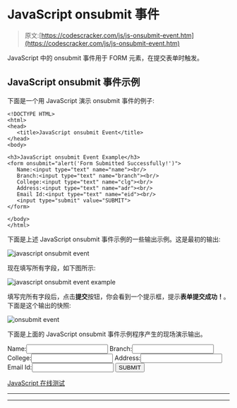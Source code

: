 # JavaScript onsubmit 事件

> 原文:[https://codescracker.com/js/js-onsubmit-event.htm](https://codescracker.com/js/js-onsubmit-event.htm)

JavaScript 中的 onsubmit 事件用于 FORM 元素，在提交表单时触发。

## JavaScript onsubmit 事件示例

下面是一个用 JavaScript 演示 onsubmit 事件的例子:

```
<!DOCTYPE HTML>
<html>
<head>
   <title>JavaScript onsubmit Event</title>
</head>
<body>

<h3>JavaScript onsubmit Event Example</h3>
<form onsubmit="alert('Form Submitted Successfully!')">
   Name:<input type="text" name="name"><br/>
   Branch:<input type="text" name="branch"><br/>
   College:<input type="text" name="clg"><br/>
   Address:<input type="text" name="adr"><br/>
   Email Id:<input type="text" name="eid"><br/>
   <input type="submit" value="SUBMIT">
</form>

</body>
</html>
```

下面是上述 JavaScript onsubmit 事件示例的一些输出示例。这是最初的输出:

![javascript onsubmit event](../Images/e5084b4c3d85c085f62a9494d96b99eb.png)

现在填写所有字段，如下图所示:

![javascript onsubmit event example](../Images/f418c6f6214509c717b811f7806978a4.png)

填写完所有字段后，点击**提交**按钮，你会看到一个提示框，提示**表单提交成功！**。 下面是这个输出的快照:

![onsubmit event](../Images/1190a6ba2062e1c77eec3a9c3476e469.png)

下面是上面的 JavaScript onsubmit 事件示例程序产生的现场演示输出。

<form onsubmit="alert('Form Submitted Successfully!')">Name:<input type="text" name="name">
Branch:<input type="text" name="branch">
College:<input type="text" name="clg">
Address:<input type="text" name="adr">
Email Id:<input type="text" name="eid">
<input type="submit" value="SUBMIT"></form>

[JavaScript 在线测试](/exam/showtest.php?subid=6)

* * *

* * *